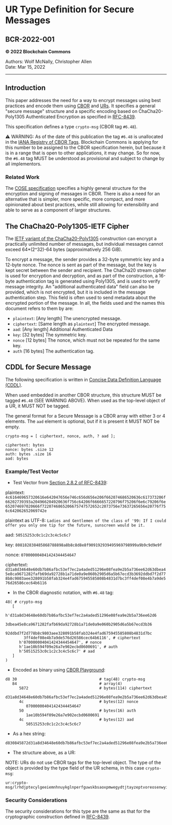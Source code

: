 # UR Type Definition for Secure Messages

## BCR-2022-001

**© 2022 Blockchain Commons**

Authors: Wolf McNally, Christopher Allen<br/>
Date: Mar 15, 2022

---

## Introduction

This paper addresses the need for a way to encrypt messages using best practices and encode them using [CBOR](https://cbor.io/) and [URs](https://github.com/BlockchainCommons/Research/blob/master/papers/bcr-2020-005-ur.md). It specifies a general "secure message" structure and a specific encoding based on ChaCha20-Poly1305 Authenticated Encryption as specified in [RFC-8439](https://datatracker.ietf.org/doc/html/rfc8439).

This specification defines a type `crypto-msg` (CBOR tag `#6.48`).

⚠️ WARNING: As of the date of this publication the tag `#6.48` is unallocated in the [IANA Registry of CBOR Tags](https://www.iana.org/assignments/cbor-tags/cbor-tags.xhtml). Blockchain Commons is applying for this number to be assigned to the CBOR specification herein, but because it is in a range that is open to other applications, it may change. So for now, the `#6.48` tag MUST be understood as provisional and subject to change by all implementors.

### Related Work

The [COSE specification](https://datatracker.ietf.org/doc/draft-ietf-cose-rfc8152bis-struct/) specifies a highly general structure for the encryption and signing of messages in CBOR. There is also a need for an alternative that is simpler, more specific, more compact, and more opinionated about best practices, while still allowing for extensibility and able to serve as a component of larger structures.

## The ChaCha20-Poly1305-IETF Cipher

The [IETF variant of the ChaCha20-Poly1305](https://datatracker.ietf.org/doc/html/rfc8439) construction can encrypt a practically unlimited number of messages, but individual messages cannot exceed 64*(2^32)-64 bytes (approximatively 256 GiB).

To encrypt a message, the sender provides a 32-byte symmetric key and a 12-byte nonce. The nonce is sent as part of the message, but the key is kept secret between the sender and recipient. The ChaCha20 stream cipher is used for encryption and decryption, and as part of the construction, a 16-byte authentication tag is generated using Poly1305, and is used to verify message integrity. An "additional authenticated data" field can also be provided, which is not encrypted, but it is included in the message authentication step. This field is often used to send metadata about the encrypted portion of the message. In all, the fields used and the names this document refers to them by are:

* `plaintext`: [Any length] The unencrypted message.
* `ciphertext`: [Same length as `plaintext`] The encrypted message.
* `aad`: [Any length] Additional Authenticated Data
* `key`: [32 bytes] The symmetric key.
* `nonce` [12 bytes] The nonce, which must not be repeated for the same key.
* `auth` [16 bytes] The authentication tag.

## CDDL for Secure Message

The following specification is written in [Concise Data Definition Language (CDDL)](https://tools.ietf.org/html/rfc8610).

When used embedded in another CBOR structure, this structure MUST be tagged `#6.48` (SEE WARNING ABOVE). When used as the top-level object of a UR, it MUST NOT be tagged.

The general format for a Secure Message is a CBOR array with either 3 or 4 elements. The `aad` element is optional, but if it is present it MUST NOT be empty.

```
crypto-msg = [ ciphertext, nonce, auth, ? aad ];

ciphertext: bytes
nonce: bytes .size 12
auth: bytes .size 16
aad: bytes
```

### Example/Test Vector

* Test Vector from [Section 2.8.2 of RFC-8439](https://datatracker.ietf.org/doc/html/rfc8439#section-2.8.2):

plaintext: `4c616469657320616e642047656e746c656d656e206f662074686520636c617373206f66202739393a204966204920636f756c64206f6666657220796f75206f6e6c79206f6e652074697020666f7220746865206675747572652c2073756e73637265656e20776f756c642062652069742e`

plaintext as UTF-8: `Ladies and Gentlemen of the class of '99: If I could offer you only one tip for the future, sunscreen would be it.`

aad: `50515253c0c1c2c3c4c5c6c7`

key: `808182838485868788898a8b8c8d8e8f909192939495969798999a9b9c9d9e9f`

nonce: `070000004041424344454647`

ciphertext: `d31a8d34648e60db7b86afbc53ef7ec2a4aded51296e08fea9e2b5a736ee62d63dbea45e8ca9671282fafb69da92728b1a71de0a9e060b2905d6a5b67ecd3b3692ddbd7f2d778b8c9803aee328091b58fab324e4fad675945585808b4831d7bc3ff4def08e4b7a9de576d26586cec64b6116`

* In the CBOR diagnostic notation, with `#6.48` tag:

```
48( # crypto-msg
   [
      h'd31a8d34648e60db7b86afbc53ef7ec2a4aded51296e08fea9e2b5a736ee62d6
        3dbea45e8ca9671282fafb69da92728b1a71de0a9e060b2905d6a5b67ecd3b36
        92ddbd7f2d778b8c9803aee328091b58fab324e4fad675945585808b4831d7bc
        3ff4def08e4b7a9de576d26586cec64b6116', # ciphertext
      h'070000004041424344454647', # nonce
      h'1ae10b594f09e26a7e902ecbd0600691', # auth
      h'50515253c0c1c2c3c4c5c6c7' # aad
   ]
)
```

* Encoded as binary using [CBOR Playground](https://cbor.me):

```
d8 30                                    # tag(48) crypto-msg
   84                                    # array(4)
      5872                               # bytes(114) ciphertext
         d31a8d34648e60db7b86afbc53ef7ec2a4aded51296e08fea9e2b5a736ee62d63dbea45e8ca9671282fafb69da92728b1a71de0a9e060b2905d6a5b67ecd3b3692ddbd7f2d778b8c9803aee328091b58fab324e4fad675945585808b4831d7bc3ff4def08e4b7a9de576d26586cec64b6116
      4c                                 # bytes(12) nonce
         070000004041424344454647
      50                                 # bytes(16) auth
         1ae10b594f09e26a7e902ecbd0600691
      4c                                 # bytes(12) aad
         50515253c0c1c2c3c4c5c6c7
```

* As a hex string:

```
d830845872d31a8d34648e60db7b86afbc53ef7ec2a4aded51296e08fea9e2b5a736ee62d63dbea45e8ca9671282fafb69da92728b1a71de0a9e060b2905d6a5b67ecd3b3692ddbd7f2d778b8c9803aee328091b58fab324e4fad675945585808b4831d7bc3ff4def08e4b7a9de576d26586cec64b61164c070000004041424344454647501ae10b594f09e26a7e902ecbd06006914c50515253c0c1c2c3c4c5c6c7
```

* The structure above, as a UR:

NOTE: URs do not use CBOR tags for the top-level object. The type of the object is provided by the type field of the UR schema, in this case `crypto-msg`:

```
ur:crypto-msg/lrhdjptecylgeeiemnhnuykglnperfguwskbsaoxpmwegydtjtayzeptvoreosenwyidtbfsrnoxhylkptiobglfzszointnmojplucyjsuebknnambddtahtbonrpkbsnfrenmoutrylbdpktlulkmkaxplvldeascwhdzsqddkvezstbkpmwgolplalufdehtsrffhwkuewtmngrknntvwkotdihlntoswgrhscmgsataeaeaefzfpfwfxfyfefgflgdcyvybdhkgwasvoimkbmhdmsbtihnammegsgdgygmgurtsesasrssskswstcfnbpdct
```

### Security Considerations

The security considerations for this type are the same as that for the cryptographic construction defined in [RFC-8439](https://datatracker.ietf.org/doc/html/rfc8439).
